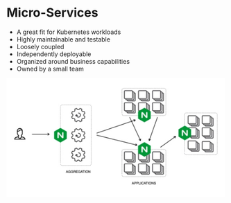 # Micro-Services

* A great fit for Kubernetes workloads
* Highly maintainable and testable
* Loosely coupled
* Independently deployable
* Organized around business capabilities
* Owned by a small team

[![](../media/micro-services.jpg)](https://www.nginx.com/learn/microservices/)